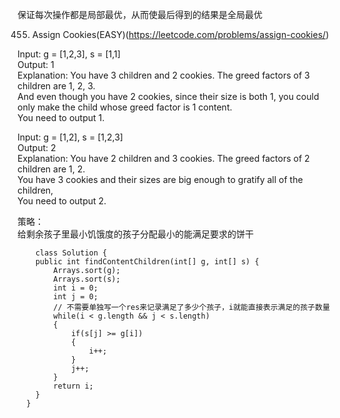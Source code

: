 保证每次操作都是局部最优，从而使最后得到的结果是全局最优

455. Assign Cookies(EASY)(https://leetcode.com/problems/assign-cookies/)  

Input: g = [1,2,3], s = [1,1]  
Output: 1  
Explanation: You have 3 children and 2 cookies. The greed factors of 3 children are 1, 2, 3.   
And even though you have 2 cookies, since their size is both 1, you could only make the child whose greed factor is 1 content.  
You need to output 1.  

Input: g = [1,2], s = [1,2,3]  
Output: 2  
Explanation: You have 2 children and 3 cookies. The greed factors of 2 children are 1, 2.   
You have 3 cookies and their sizes are big enough to gratify all of the children,   
You need to output 2.  

策略：  
    给剩余孩子里最小饥饿度的孩子分配最小的能满足要求的饼干
````
    class Solution {
    public int findContentChildren(int[] g, int[] s) {
        Arrays.sort(g);
        Arrays.sort(s);
        int i = 0;
        int j = 0;
        // 不需要单独写一个res来记录满足了多少个孩子，i就能直接表示满足的孩子数量
        while(i < g.length && j < s.length)
        {
            if(s[j] >= g[i])
            {
                i++;
            }
            j++;
        }
        return i;
    }
  }
````

